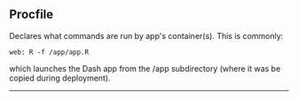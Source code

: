 ## Procfile

Declares what commands are run by app's container(s). This is commonly:

```
web: R -f /app/app.R
```

which launches the Dash app from the /app subdirectory (where it was be copied during deployment).

---
